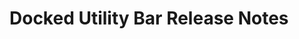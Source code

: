 <!-- Release notes authoring guidelines: http://keepachangelog.com/ -->

# Docked Utility Bar Release Notes

<!-- ## [Unreleased] -->

<!-- ## [VERSION] -->
